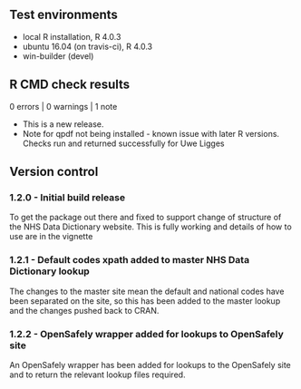 ## Test environments
* local R installation, R 4.0.3
* ubuntu 16.04 (on travis-ci), R 4.0.3
* win-builder (devel)

## R CMD check results

0 errors | 0 warnings | 1 note

* This is a new release.
* Note for qpdf not being installed - known issue with later R versions. Checks run and returned successfully for Uwe Ligges

## Version control

### 1.2.0 - Initial build release 
To get the package out there and fixed to support change of structure of the NHS Data Dictionary website. This is fully working and details of how to use are in the vignette

### 1.2.1 - Default codes xpath added to master NHS Data Dictionary lookup 
The changes to the master site mean the default and national codes have been separated on the site, so this has been added to the master lookup and the changes pushed back to CRAN. 

### 1.2.2 - OpenSafely wrapper added for lookups to OpenSafely site
An OpenSafely wrapper has been added for lookups to the OpenSafely site and to return the relevant lookup files required. 


